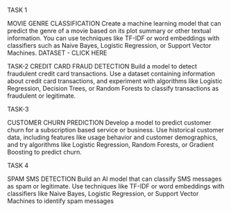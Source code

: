 TASK 1

MOVIE GENRE CLASSIFICATION Create a machine learning model that can predict the genre of a movie based on its plot summary or other textual information. You can use
techniques like TF-IDF or word embeddings with classifiers such as Naive Bayes, Logistic Regression, or Support Vector Machines.
DATASET - CLICK HERE

TASK-2
CREDIT CARD FRAUD DETECTION
Build a model to detect fraudulent credit card transactions. Use a dataset containing information about credit card transactions, and experiment with algorithms like Logistic Regression, Decision Trees, or
Random Forests to classify transactions as fraudulent or legitimate.


TASK-3

CUSTOMER CHURN PREDICTION
Develop a model to predict customer churn for a subscription based service or business. Use historical customer data, including features like usage behavior and customer demographics, and try algorithms like
Logistic Regression, Random Forests, or Gradient Boosting to predict churn.

TASK 4

SPAM SMS DETECTION
Build an AI model that can classify SMS messages as spam or legitimate. Use techniques like TF-IDF or word embeddings with classifiers like Naive Bayes, Logistic Regression, or Support Vector
Machines to identify spam messages
